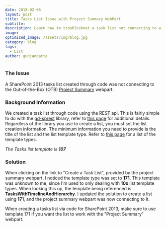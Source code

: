 ```yaml
---
date: 2018-02-06
layout: post
title: Tasks List Issue with Project Summary WebPart
subtitle:
description: Learn how to troubleshoot a task list not connecting to a project summary webpart.
image:
optimized_image: /assets/img/blog.jpg
category: blog
tags:
  - List
author: gunjandatta
---
```


### The Issue

A SharePoint 2013 tasks list created through code was not connecting to the Out-of-the-Box (OTB) [Project Summary](https://support.office.com/en-us/article/view-tasks-and-events-in-the-project-summary-web-part-03ce0b76-3e4e-4991-ad73-d745c889a2f2) webpart.

### Background Information

We created a task list through code using the REST api. This is fairly simple to do with the [gd-sprest](https://gunjandatta.github.io) library, refer to [this page](https://gunjandatta.github.io/topics/automation) for additional details. Regardless of the library you use to create a list, you must set the list creation information. The minimum information you need to provide is the title of the list and the list template type. Refer to [this page](https://gunjandatta.github.io/api/list) for a list of the template types.

_The Tasks list template is **107**_

### Solution

When clicking on the link to "Create a Task List", provided by the project summary webpart, I noticed the template type was set to **171**. This template was unknown to me, since I'm used to only dealing with **10x** list template types. When looking this up, the template being referenced is **TasksWithTimelineAndHierarchy**. I updated the solution to create a list using **171**, and the project summary webpart was now connecting to it.

When creating a tasks list via code for SharePoint 2013, make sure to use template 171 if you want the list to work with the "Project Summary" webpart.
